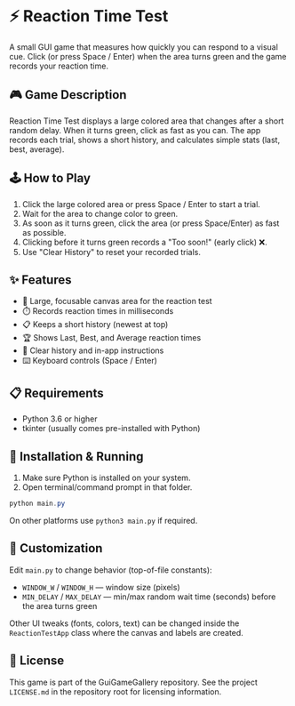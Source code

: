 
# ⚡ Reaction Time Test

A small GUI game that measures how quickly you can respond to a visual cue. Click (or press Space / Enter) when the area turns green and the game records your reaction time.

## 🎮 Game Description

Reaction Time Test displays a large colored area that changes after a short random delay. When it turns green, click as fast as you can. The app records each trial, shows a short history, and calculates simple stats (last, best, average).

## 🕹️ How to Play

1. Click the large colored area or press Space / Enter to start a trial.
2. Wait for the area to change color to green.
3. As soon as it turns green, click the area (or press Space/Enter) as fast as possible.
4. Clicking before it turns green records a "Too soon!" (early click) ❌.
5. Use "Clear History" to reset your recorded trials.

## ✨ Features

- 🎯 Large, focusable canvas area for the reaction test
- ⏱️ Records reaction times in milliseconds
- 📋 Keeps a short history (newest at top)
- 🏆 Shows Last, Best, and Average reaction times
- 🧾 Clear history and in-app instructions
- ⌨️ Keyboard controls (Space / Enter)

## 📋 Requirements

- Python 3.6 or higher
- tkinter (usually comes pre-installed with Python)

## 🚀 Installation & Running

1. Make sure Python is installed on your system.
2. Open terminal/command prompt in that folder.

```powershell
python main.py
```

On other platforms use `python3 main.py` if required.

## 🔧 Customization

Edit `main.py` to change behavior (top-of-file constants):

- `WINDOW_W` / `WINDOW_H` — window size (pixels)
- `MIN_DELAY` / `MAX_DELAY` — min/max random wait time (seconds) before the area turns green

Other UI tweaks (fonts, colors, text) can be changed inside the `ReactionTestApp` class where the canvas and labels are created.

## 📝 License

This game is part of the GuiGameGallery repository. See the project `LICENSE.md` in the repository root for licensing information.
